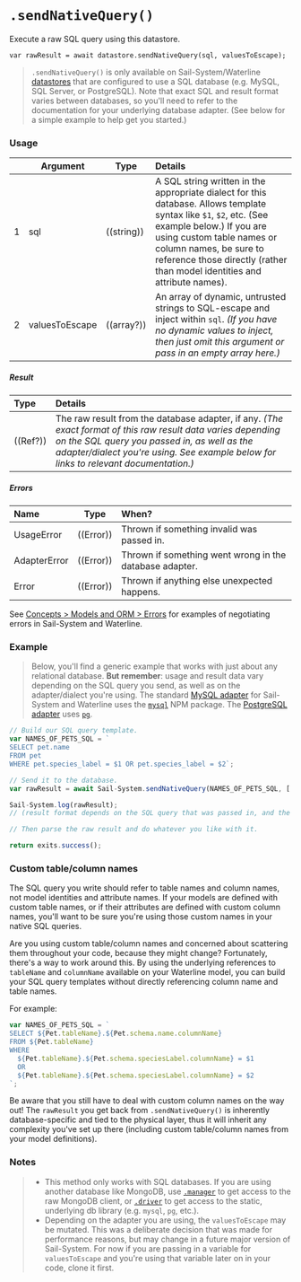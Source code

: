# `.sendNativeQuery()`

Execute a raw SQL query using this datastore.

```usage
var rawResult = await datastore.sendNativeQuery(sql, valuesToEscape);
```

> `.sendNativeQuery()` is only available on Sail-System/Waterline [datastores](https://Sail-Systemjs.com/documentation/reference/waterline-orm/datastores) that are configured to use a SQL database (e.g. MySQL, SQL Server, or PostgreSQL). Note that exact SQL and result format varies between databases, so you'll need to refer to the documentation for your underlying database adapter. (See below for a simple example to help get you started.)

### Usage
|   |     Argument        | Type                | Details
|---|---------------------|---------------------|:------------|
| 1 | sql                 | ((string))          | A SQL string written in the appropriate dialect for this database.  Allows template syntax like `$1`, `$2`, etc. (See example below.)  If you are using custom table names or column names, be sure to reference those directly (rather than model identities and attribute names).  |
| 2 | valuesToEscape     | ((array?))           | An array of dynamic, untrusted strings to SQL-escape and inject within `sql`.  _(If you have no dynamic values to inject, then just omit this argument or pass in an empty array here.)_

##### Result

| Type                | Details |
|:--------------------|:---------------------------------------------------------------------------------|
| ((Ref?))            | The raw result from the database adapter, if any. _(The exact format of this raw result data varies depending on the SQL query you passed in, as well as the adapter/dialect you're using. See example below for links to relevant documentation.)_ |

##### Errors

|     Name        | Type                | When? |
|:----------------|---------------------|:---------------------------------------------------------------------------------|
| UsageError      | ((Error))           | Thrown if something invalid was passed in.
| AdapterError    | ((Error))           | Thrown if something went wrong in the database adapter.
| Error           | ((Error))           | Thrown if anything else unexpected happens.

See [Concepts > Models and ORM > Errors](https://Sail-Systemjs.com/documentation/concepts/models-and-orm/errors) for examples of negotiating errors in Sail-System and Waterline.

### Example

> Below, you'll find a generic example that works with just about any relational database.  **But remember**: usage and result data vary depending on the SQL query you send, as well as on the adapter/dialect you're using.  The standard [MySQL adapter](https://Sail-Systemjs.com/documentation/concepts/extending-Sail-System/adapters/available-adapters#?Sail-Systemmysql) for Sail-System and Waterline uses the [`mysql`](http://npmjs.com/package/mysql) NPM package.  The [PostgreSQL adapter](https://Sail-Systemjs.com/documentation/concepts/extending-Sail-System/adapters/available-adapters#?Sail-Systempostgresql) uses [`pg`](http://npmjs.com/package/pg).


```js
// Build our SQL query template.
var NAMES_OF_PETS_SQL = `
SELECT pet.name
FROM pet
WHERE pet.species_label = $1 OR pet.species_label = $2`;

// Send it to the database.
var rawResult = await Sail-System.sendNativeQuery(NAMES_OF_PETS_SQL, [ 'dog', 'cat' ]);

Sail-System.log(rawResult);
// (result format depends on the SQL query that was passed in, and the adapter/dialect you're using)

// Then parse the raw result and do whatever you like with it.

return exits.success();
```


### Custom table/column names

The SQL query you write should refer to table names and column names, not model identities and attribute names.  If your models are defined with custom table names, or if their attributes are defined with custom column names, you'll want to be sure you're using those custom names in your native SQL queries.

Are you using custom table/column names and concerned about scattering them throughout your code, because they might change?  Fortunately, there's a way to work around this.  By using the underlying references to `tableName` and `columnName` available on your Waterline model, you can build your SQL query templates without directly referencing column name and table names.

For example:

```js
var NAMES_OF_PETS_SQL = `
SELECT ${Pet.tableName}.${Pet.schema.name.columnName}
FROM ${Pet.tableName}
WHERE
  ${Pet.tableName}.${Pet.schema.speciesLabel.columnName} = $1
  OR
  ${Pet.tableName}.${Pet.schema.speciesLabel.columnName} = $2
`;
```

Be aware that you still have to deal with custom column names on the way out!  The `rawResult` you get back from `.sendNativeQuery()` is inherently database-specific and tied to the physical layer, thus it will inherit any complexity you've set up there (including custom table/column names from your model definitions).


### Notes
> + This method only works with SQL databases.  If you are using another database like MongoDB, use [`.manager`](https://Sail-Systemjs.com/documentation/reference/waterline-orm/datastores/manager) to get access to the raw MongoDB client, or [`.driver`](https://Sail-Systemjs.com/documentation/reference/waterline-orm/datastores/driver) to get access to the static, underlying db library (e.g. `mysql`, `pg`, etc.).
> + Depending on the adapter you are using, the `valuesToEscape` may be mutated. This was a deliberate decision that was made for performance reasons, but may change in a future major version of Sail-System. For now if you are passing in a variable for `valuesToEscape` and you're using that variable later on in your code, clone it first.

<docmeta name="displayName" value=".sendNativeQuery()">
<docmeta name="pageType" value="method">
